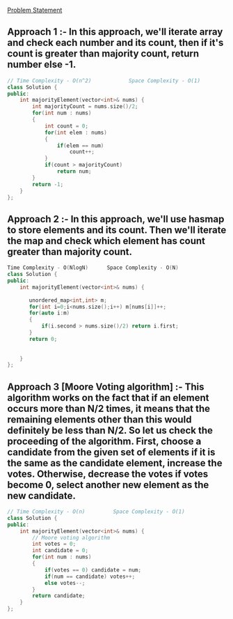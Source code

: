 [Problem Statement](https://leetcode.com/majority-element/)

## Approach 1 :- In this approach, we'll iterate array and check each number and its count, then if it's count is greater than majority count, return number else -1.

```cpp
// Time Complexity - O(n^2)            Space Complexity - O(1)
class Solution {
public:
    int majorityElement(vector<int>& nums) {
        int majorityCount = nums.size()/2;
        for(int num : nums)
        {
            int count = 0;
            for(int elem : nums)
            {
                if(elem == num)
                    count++;
            }
            if(count > majorityCount)
                return num;
        }
        return -1;
    }
};
```

## Approach 2 :- In this approach, we'll use hasmap to store elements and its count. Then we'll iterate the map and check which element has count greater than majority count.

```cpp
Time Complexity - O(NlogN)      Space Complexity - O(N)
class Solution {
public:
    int majorityElement(vector<int>& nums) {
       
       unordered_map<int,int> m;
       for(int i=0;i<nums.size();i++) m[nums[i]]++;
       for(auto i:m)
       {
           if(i.second > nums.size()/2) return i.first;
       }
       return 0;
        
        
    }
};
```

## Approach 3 [Moore Voting algorithm] :- This algorithm works on the fact that if an element occurs more than N/2 times, it means that the remaining elements other than this would definitely be less than N/2. So let us check the proceeding of the algorithm. First, choose a candidate from the given set of elements if it is the same as the candidate element, increase the votes. Otherwise, decrease the votes if votes become 0, select another new element as the new candidate.

```cpp
// Time Complexity - O(n)         Space Complexity - O(1)
class Solution {
public:
    int majorityElement(vector<int>& nums) {
        // Moore voting algorithm
        int votes = 0;
        int candidate = 0;
        for(int num : nums)
        {
            if(votes == 0) candidate = num;
            if(num == candidate) votes++;
            else votes--;
        }
        return candidate;
    }
};
```
